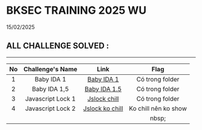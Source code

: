 # BKSEC TRAINING 2025 WU
15/02/2025
## ALL CHALLENGE SOLVED :
---
| No | Challenge's Name | Link | Flag |
|:-:|:-------------------:|:----:|:----:|
|1|Baby IDA 1  |[Baby IDA 1](./baby_ida_1)|Có trong folder|
|2|Baby IDA 1,5|[Baby IDA 1.5](./baby_ida_1,5)|Có trong folder|
|3|Javascript Lock 1|[Jslock chill](./jslock_chill)|Có trong folder|
|4|Javascript Lock 2|[Jslock ko chill](./jslock_ko_chill(jslock2))|Ko chill nên ko show|
|&nbsp;|&nbsp;|&nbsp;|nbsp;|
